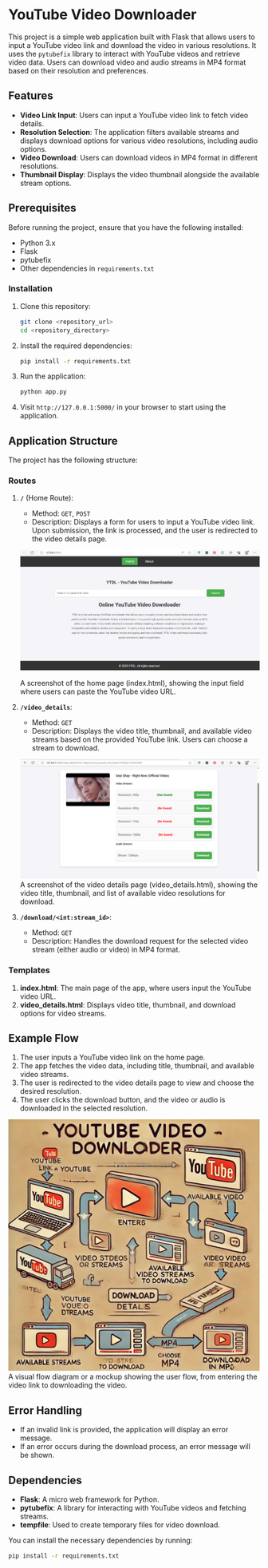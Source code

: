 # YouTube Video Downloader

This project is a simple web application built with Flask that allows users to input a YouTube video link and download the video in various resolutions. It uses the `pytubefix` library to interact with YouTube videos and retrieve video data. Users can download video and audio streams in MP4 format based on their resolution and preferences.

## Features

- **Video Link Input**: Users can input a YouTube video link to fetch video details.
- **Resolution Selection**: The application filters available streams and displays download options for various video resolutions, including audio options.
- **Video Download**: Users can download videos in MP4 format in different resolutions.
- **Thumbnail Display**: Displays the video thumbnail alongside the available stream options.

## Prerequisites

Before running the project, ensure that you have the following installed:

- Python 3.x
- Flask
- pytubefix
- Other dependencies in `requirements.txt`

### Installation

1. Clone this repository:

    ```bash
    git clone <repository_url>
    cd <repository_directory>
    ```

2. Install the required dependencies:

    ```bash
    pip install -r requirements.txt
    ```

3. Run the application:

    ```bash
    python app.py
    ```

4. Visit `http://127.0.0.1:5000/` in your browser to start using the application.

## Application Structure

The project has the following structure:


### Routes

1. **`/`** (Home Route):
    - Method: `GET`, `POST`
    - Description: Displays a form for users to input a YouTube video link. Upon submission, the link is processed, and the user is redirected to the video details page.

   ![HomePage](static/1.PNG)

    A screenshot of the home page (index.html), showing the input field where users can paste the YouTube video URL.

2. **`/video_details`**:
    - Method: `GET`
    - Description: Displays the video title, thumbnail, and available video streams based on the provided YouTube link. Users can choose a stream to download.

   ![Video Details](static/2.PNG) 
    A screenshot of the video details page (video_details.html), showing the video title, thumbnail, and list of available video resolutions for download.

3. **`/download/<int:stream_id>`**:
    - Method: `GET`
    - Description: Handles the download request for the selected video stream (either audio or video) in MP4 format.

### Templates

1. **index.html**: The main page of the app, where users input the YouTube video URL.
2. **video_details.html**: Displays video title, thumbnail, and download options for video streams.

## Example Flow

1. The user inputs a YouTube video link on the home page.
2. The app fetches the video data, including title, thumbnail, and available video streams.
3. The user is redirected to the video details page to view and choose the desired resolution.
4. The user clicks the download button, and the video or audio is downloaded in the selected resolution.

![Mock Diagram](static/mock.webp) 
A visual flow diagram or a mockup showing the user flow, from entering the video link to downloading the video.

## Error Handling

- If an invalid link is provided, the application will display an error message.
- If an error occurs during the download process, an error message will be shown.

## Dependencies

- **Flask**: A micro web framework for Python.
- **pytubefix**: A library for interacting with YouTube videos and fetching streams.
- **tempfile**: Used to create temporary files for video download.

You can install the necessary dependencies by running:

```bash
pip install -r requirements.txt
